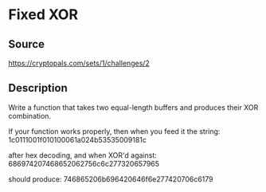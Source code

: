 # Fixed XOR

## Source
https://cryptopals.com/sets/1/challenges/2

## Description
Write a function that takes two equal-length buffers and produces their XOR
combination.

If your function works properly, then when you feed it the string:
1c0111001f010100061a024b53535009181c

after hex decoding, and when XOR'd against:
686974207468652062756c6c277320657965

should produce:
746865206b696420646f6e277420706c6179
